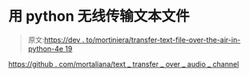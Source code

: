 # 用 python 无线传输文本文件

> 原文:[https://dev . to/mortiniera/transfer-text-file-over-the-air-in-python-4e 19](https://dev.to/mortiniera/transfer-text-file-over-the-air-in-python-4e19)

[https://github . com/mortaliana/text _ transfer _ over _ audio _ channel](https://github.com/Mortiniera/text_transfert_over_audio_channel)